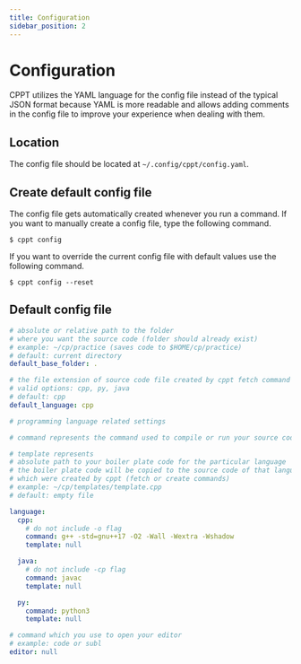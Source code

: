 ```yaml
---
title: Configuration
sidebar_position: 2
---
```


# Configuration

CPPT utilizes the YAML language for the config file instead of the typical JSON format because YAML is more readable and allows adding comments in the config file to improve your experience when dealing with them.

## Location

The config file should be located at `~/.config/cppt/config.yaml`.

## Create default config file

The config file gets automatically created whenever you run a command. If you want to manually create a config file, type the following command.

```shell
$ cppt config
```

If you want to override the current config file with default values use the following command.

```shell
$ cppt config --reset
```

## Default config file

```yaml
# absolute or relative path to the folder
# where you want the source code (folder should already exist)
# example: ~/cp/practice (saves code to $HOME/cp/practice)
# default: current directory
default_base_folder: .

# the file extension of source code file created by cppt fetch command
# valid options: cpp, py, java
# default: cpp
default_language: cpp

# programming language related settings

# command represents the command used to compile or run your source code

# template represents
# absolute path to your boiler plate code for the particular language
# the boiler plate code will be copied to the source code of that language
# which were created by cppt (fetch or create commands)
# example: ~/cp/templates/template.cpp
# default: empty file

language:
  cpp:
    # do not include -o flag
    command: g++ -std=gnu++17 -O2 -Wall -Wextra -Wshadow
    template: null

  java:
    # do not include -cp flag
    command: javac
    template: null

  py:
    command: python3
    template: null

# command which you use to open your editor
# example: code or subl
editor: null
```
